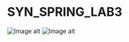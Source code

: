 # SYN_SPRING_LAB3
![Image alt](https://github.com/YekaterinaSuslova/SYN_SPRING_LAB3/raw/master/screen1.png)
![Image alt](https://github.com/YekaterinaSuslova/SYN_SPRING_LAB3/raw/master/screen2.png)
